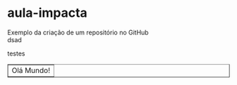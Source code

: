 # aula-impacta
Exemplo da criação de um repositório no GitHub
<br/>
dsad
<table border="1">
  <tr>
    <td width="100%"><center> Olá Mundo!</td>
    testes
  </tr>
  </table>
